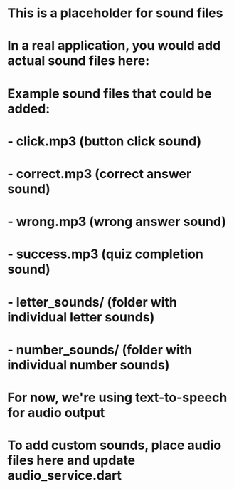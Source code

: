 # This is a placeholder for sound files
# In a real application, you would add actual sound files here:

# Example sound files that could be added:
# - click.mp3 (button click sound)
# - correct.mp3 (correct answer sound)
# - wrong.mp3 (wrong answer sound)
# - success.mp3 (quiz completion sound)
# - letter_sounds/ (folder with individual letter sounds)
# - number_sounds/ (folder with individual number sounds)

# For now, we're using text-to-speech for audio output
# To add custom sounds, place audio files here and update audio_service.dart